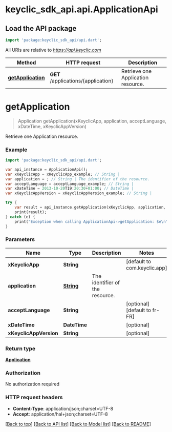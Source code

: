 # keyclic_sdk_api.api.ApplicationApi

## Load the API package
```dart
import 'package:keyclic_sdk_api/api.dart';
```

All URIs are relative to *https://api.keyclic.com*

Method | HTTP request | Description
------------- | ------------- | -------------
[**getApplication**](ApplicationApi.md#getApplication) | **GET** /applications/{application} | Retrieve one Application resource.


# **getApplication**
> Application getApplication(xKeyclicApp, application, acceptLanguage, xDateTime, xKeyclicAppVersion)

Retrieve one Application resource.

### Example 
```dart
import 'package:keyclic_sdk_api/api.dart';

var api_instance = ApplicationApi();
var xKeyclicApp = xKeyclicApp_example; // String | 
var application = ; // String | The identifier of the resource.
var acceptLanguage = acceptLanguage_example; // String | 
var xDateTime = 2013-10-20T19:20:30+01:00; // DateTime | 
var xKeyclicAppVersion = xKeyclicAppVersion_example; // String | 

try { 
    var result = api_instance.getApplication(xKeyclicApp, application, acceptLanguage, xDateTime, xKeyclicAppVersion);
    print(result);
} catch (e) {
    print("Exception when calling ApplicationApi->getApplication: $e\n");
}
```

### Parameters

Name | Type | Description  | Notes
------------- | ------------- | ------------- | -------------
 **xKeyclicApp** | **String**|  | [default to com.keyclic.app]
 **application** | [**String**](.md)| The identifier of the resource. | 
 **acceptLanguage** | **String**|  | [optional] [default to fr-FR]
 **xDateTime** | **DateTime**|  | [optional] 
 **xKeyclicAppVersion** | **String**|  | [optional] 

### Return type

[**Application**](Application.md)

### Authorization

No authorization required

### HTTP request headers

 - **Content-Type**: application/json;charset=UTF-8
 - **Accept**: application/hal+json;charset=UTF-8

[[Back to top]](#) [[Back to API list]](../README.md#documentation-for-api-endpoints) [[Back to Model list]](../README.md#documentation-for-models) [[Back to README]](../README.md)

